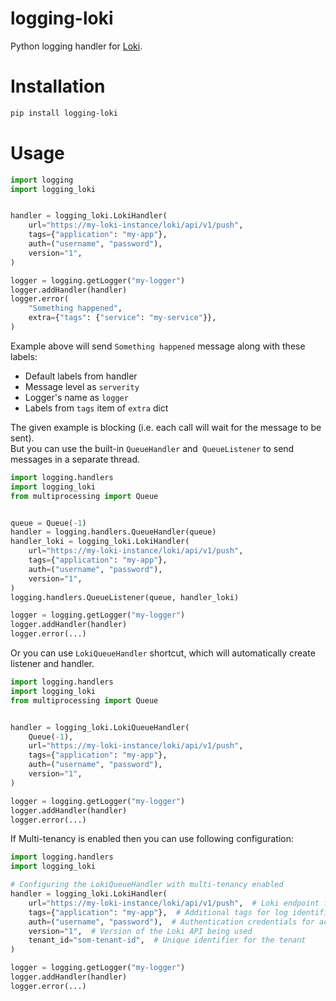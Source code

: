 logging-loki
===================

Python logging handler for [Loki](https://grafana.com/loki).  


Installation
============
```bash
pip install logging-loki
```

Usage
=====

```python
import logging
import logging_loki


handler = logging_loki.LokiHandler(
    url="https://my-loki-instance/loki/api/v1/push", 
    tags={"application": "my-app"},
    auth=("username", "password"),
    version="1",
)

logger = logging.getLogger("my-logger")
logger.addHandler(handler)
logger.error(
    "Something happened", 
    extra={"tags": {"service": "my-service"}},
)
```

Example above will send `Something happened` message along with these labels:
- Default labels from handler
- Message level as `serverity`
- Logger's name as `logger` 
- Labels from `tags` item of `extra` dict

The given example is blocking (i.e. each call will wait for the message to be sent).  
But you can use the built-in `QueueHandler` and` QueueListener` to send messages in a separate thread.  

```python
import logging.handlers
import logging_loki
from multiprocessing import Queue


queue = Queue(-1)
handler = logging.handlers.QueueHandler(queue)
handler_loki = logging_loki.LokiHandler(
    url="https://my-loki-instance/loki/api/v1/push", 
    tags={"application": "my-app"},
    auth=("username", "password"),
    version="1",
)
logging.handlers.QueueListener(queue, handler_loki)

logger = logging.getLogger("my-logger")
logger.addHandler(handler)
logger.error(...)
```

Or you can use `LokiQueueHandler` shortcut, which will automatically create listener and handler.

```python
import logging.handlers
import logging_loki
from multiprocessing import Queue


handler = logging_loki.LokiQueueHandler(
    Queue(-1),
    url="https://my-loki-instance/loki/api/v1/push", 
    tags={"application": "my-app"},
    auth=("username", "password"),
    version="1",
)

logger = logging.getLogger("my-logger")
logger.addHandler(handler)
logger.error(...)
```

If Multi-tenancy is enabled then you can use following configuration:


```python
import logging.handlers
import logging_loki

# Configuring the LokiQueueHandler with multi-tenancy enabled
handler = logging_loki.LokiHandler(
    url="https://my-loki-instance/loki/api/v1/push",  # Loki endpoint for log ingestion
    tags={"application": "my-app"},  # Additional tags for log identification
    auth=("username", "password"),  # Authentication credentials for accessing Loki
    version="1",  # Version of the Loki API being used
    tenant_id="som-tenant-id",  # Unique identifier for the tenant
)

logger = logging.getLogger("my-logger")
logger.addHandler(handler)
logger.error(...)
```
